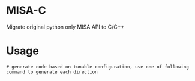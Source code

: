 # MISA-C
Migrate original python only MISA API to C/C++

# Usage
```
# generate code based on tunable configuration, use one of following command to generate each direction

```